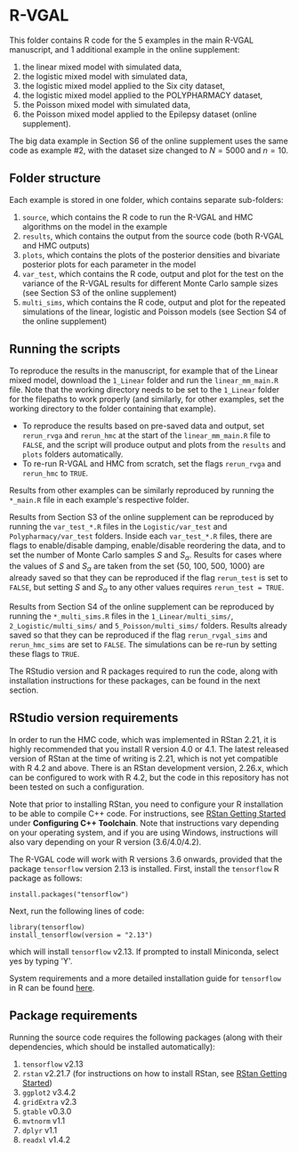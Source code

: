# R-VGAL

This folder contains R code for the 5 examples in the main R-VGAL manuscript, and 1 additional example in the online supplement: 
1. the linear mixed model with simulated data, 
2. the logistic mixed model with simulated data,
3. the logistic mixed model applied to the Six city dataset,  
4. the logistic mixed model applied to the POLYPHARMACY dataset,
5. the Poisson mixed model with simulated data,
6. the Poisson mixed model applied to the Epilepsy dataset (online supplement).

The big data example in Section S6 of the online supplement uses the same code as example #2, with the dataset size changed to $N = 5000$ and $n = 10$.

## Folder structure
Each example is stored in one folder, which contains separate sub-folders:
1. `source`, which contains the R code to run the R-VGAL and HMC algorithms on the model in the example
2. `results`, which contains the output from the source code (both R-VGAL and HMC outputs)
3. `plots`, which contains the plots of the posterior densities and bivariate posterior plots for each parameter in the model
4. `var_test`, which contains the R code, output and plot for the test on the variance of the R-VGAL results for different Monte Carlo sample sizes (see Section S3 of the online supplement)
5. `multi_sims`, which contains the R code, output and plot for the repeated simulations of the linear, logistic and Poisson models (see Section S4 of the online supplement)

## Running the scripts
To reproduce the results in the manuscript, for example that of the Linear mixed model, download the `1_Linear` folder and run the `linear_mm_main.R` file. Note that the working directory needs to be set to the `1_Linear` folder for the filepaths to work properly (and similarly, for other examples, set the working directory to the folder containing that example). 
- To reproduce the results based on pre-saved data and output, set `rerun_rvga` and `rerun_hmc` at the start of the `linear_mm_main.R` file to `FALSE`, and the script will produce output and plots from the `results` and `plots` folders automatically. 
- To re-run R-VGAL and HMC from scratch, set the flags `rerun_rvga` and `rerun_hmc` to `TRUE`. 

Results from other examples can be similarly reproduced by running the `*_main.R` file in each example's respective folder.

Results from Section S3 of the online supplement can be reproduced by running the `var_test_*.R` files in the `Logistic/var_test` and `Polypharmacy/var_test` folders. Inside each `var_test_*.R` files, there are flags to enable/disable damping, enable/disable reordering the data, and to set the number of Monte Carlo samples $S$ and $S_\alpha$. Results for cases where the values of $S$ and $S_\alpha$ are taken from the set {50, 100, 500, 1000} are already saved so that they can be reproduced if the flag `rerun_test` is set to `FALSE`, but setting $S$ and $S_\alpha$ to any other values requires `rerun_test = TRUE`.

Results from Section S4 of the online supplement can be reproduced by running the `*_multi_sims.R` files in the `1_Linear/multi_sims/`, `2_Logistic/multi_sims/` and `5_Poisson/multi_sims/` folders. Results already saved so that they can be reproduced if the flag `rerun_rvgal_sims` and `rerun_hmc_sims` are set to `FALSE`. The simulations can be re-run by setting these flags to `TRUE`.

The RStudio version and R packages required to run the code, along with installation instructions for these packages, can be found in the next section. 

## RStudio version requirements
In order to run the HMC code, which was implemented in RStan 2.21, it is highly recommended that you install R version 4.0 or 4.1. The latest released version of RStan at the time of writing is 2.21, which is not yet compatible with R 4.2 and above. There is an RStan development version, 2.26.x, which can be configured to work with R 4.2, but the code in this repository has not been tested on such a configuration.

Note that prior to installing RStan, you need to configure your R installation to be able to compile C++ code. For instructions, see [RStan Getting Started](https://github.com/stan-dev/rstan/wiki/RStan-Getting-Started) under **Configuring C++ Toolchain**. Note that instructions vary depending on your operating system, and if you are using Windows, instructions will also vary depending on your R version (3.6/4.0/4.2). 

The R-VGAL code will work with R versions 3.6 onwards, provided that the package `tensorflow` version 2.13 is installed. First, install the `tensorflow` R package as follows:

```
install.packages("tensorflow")
```
Next, run the following lines of code:
```
library(tensorflow)
install_tensorflow(version = "2.13")
```
which will install `tensorflow` v2.13. If prompted to install Miniconda, select yes by typing 'Y'.

System requirements and a more detailed installation guide for `tensorflow` in R can be found [here](https://tensorflow.rstudio.com/install). 

## Package requirements 
Running the source code requires the following packages (along with their dependencies, which should be installed automatically):
1. `tensorflow` v2.13
2. `rstan` v2.21.7 (for instructions on how to install RStan, see [RStan Getting Started](https://github.com/stan-dev/rstan/wiki/RStan-Getting-Started))
3. `ggplot2` v3.4.2
4. `gridExtra` v2.3
5. `gtable` v0.3.0         
6. `mvtnorm` v1.1
7. `dplyr` v1.1
8. `readxl` v1.4.2
